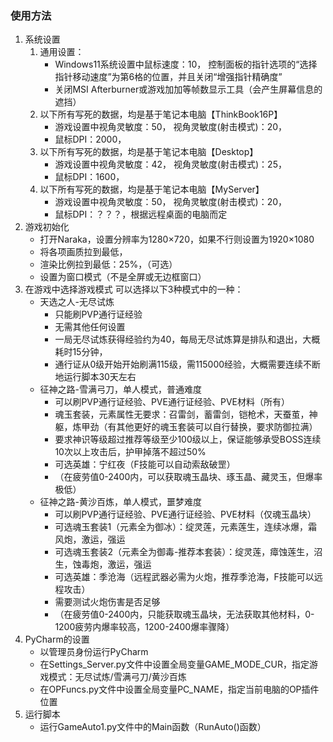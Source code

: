 ### 使用方法
1. 系统设置
   1. 通用设置：
      - Windows11系统设置中鼠标速度：10， 控制面板的指针选项的“选择指针移动速度”为第6格的位置，并且关闭“增强指针精确度”
      - 关闭MSI Afterburner或游戏加加等帧数显示工具（会产生屏幕信息的遮挡）
   2. 以下所有写死的数据，均是基于笔记本电脑【ThinkBook16P】
      - 游戏设置中视角灵敏度：50， 视角灵敏度(射击模式)：20，
      - 鼠标DPI：2000，
   3. 以下所有写死的数据，均是基于笔记本电脑【Desktop】
      - 游戏设置中视角灵敏度：42， 视角灵敏度(射击模式)：25，
      - 鼠标DPI：1600，
   4. 以下所有写死的数据，均是基于笔记本电脑【MyServer】
      - 游戏设置中视角灵敏度：50， 视角灵敏度(射击模式)：20，
      - 鼠标DPI：？？？，根据远程桌面的电脑而定
2. 游戏初始化
    - 打开Naraka，设置分辨率为1280×720，如果不行则设置为1920×1080
    - 将各项画质拉到最低，
    - 渲染比例拉到最低：25%，（可选）
    - 设置为窗口模式（不是全屏或无边框窗口）
3. 在游戏中选择游戏模式
    可以选择以下3种模式中的一种：
    - 天选之人-无尽试炼
      - 只能刷PVP通行证经验
      - 无需其他任何设置
      - 一局无尽试炼获得经验约为40，每局无尽试炼算是排队和退出，大概耗时15分钟，
      - 通行证从0级开始开始刷满115级，需115000经验，大概需要连续不断地运行脚本30天左右
    - 征神之路-雪满弓刀，单人模式，普通难度
      - 可以刷PVP通行证经验、PVE通行证经验、PVE材料（所有）
      - 魂玉套装，元素属性无要求：召雷剑，蓄雷剑，铠枪术，天蚕茧，神躯，炼甲劲（有其他更好的魂玉套装可以自行替换，要求防御拉满）
      - 要求神识等级超过推荐等级至少100级以上，保证能够承受BOSS连续10次以上攻击后，护甲掉落不超过50%
      - 可选英雄：宁红夜（F技能可以自动索敌破罡）
      - （在疲劳值0-2400内，可以获取魂玉晶块、琢玉晶、藏灵玉，但爆率极低）
    - 征神之路-黄沙百炼，单人模式，噩梦难度
      - 可以刷PVP通行证经验、PVE通行证经验、PVE材料（仅魂玉晶块）
      - 可选魂玉套装1（元素全为御冰）：绽灵莲，元素莲生，连续冰爆，霜风炮，激运，强运
      - 可选魂玉套装2（元素全为御毒-推荐本套装）：绽灵莲，瘴蚀莲生，沼生，蚀毒炮，激运，强运
      - 可选英雄：季沧海（远程武器必需为火炮，推荐季沧海，F技能可以远程攻击）
      - 需要测试火炮伤害是否足够
      - （在疲劳值0-2400内，只能获取魂玉晶块，无法获取其他材料，0-1200疲劳内爆率较高，1200-2400爆率骤降）
4. PyCharm的设置
    - 以管理员身份运行PyCharm
    - 在Settings_Server.py文件中设置全局变量GAME_MODE_CUR，指定游戏模式：无尽试炼/雪满弓刀/黄沙百炼
    - 在OPFuncs.py文件中设置全局变量PC_NAME，指定当前电脑的OP插件位置
5. 运行脚本
    - 运行GameAuto1.py文件中的Main函数（RunAuto()函数）